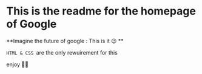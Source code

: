 # This is the readme for the homepage of Google

**Imagine the future of google : This is it 😉 **

`HTML & CSS `are the only rewuirement for this

enjoy 💪🏾